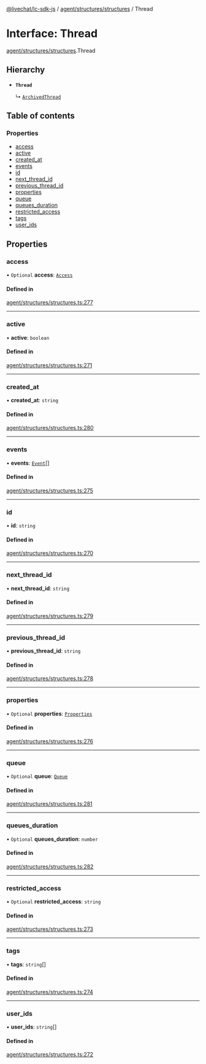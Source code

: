 [@livechat/lc-sdk-js](../README.md) / [agent/structures/structures](../modules/agent_structures_structures.md) / Thread

# Interface: Thread

[agent/structures/structures](../modules/agent_structures_structures.md).Thread

## Hierarchy

- **`Thread`**

  ↳ [`ArchivedThread`](agent_structures_structures.ArchivedThread.md)

## Table of contents

### Properties

- [access](agent_structures_structures.Thread.md#access)
- [active](agent_structures_structures.Thread.md#active)
- [created\_at](agent_structures_structures.Thread.md#created_at)
- [events](agent_structures_structures.Thread.md#events)
- [id](agent_structures_structures.Thread.md#id)
- [next\_thread\_id](agent_structures_structures.Thread.md#next_thread_id)
- [previous\_thread\_id](agent_structures_structures.Thread.md#previous_thread_id)
- [properties](agent_structures_structures.Thread.md#properties)
- [queue](agent_structures_structures.Thread.md#queue)
- [queues\_duration](agent_structures_structures.Thread.md#queues_duration)
- [restricted\_access](agent_structures_structures.Thread.md#restricted_access)
- [tags](agent_structures_structures.Thread.md#tags)
- [user\_ids](agent_structures_structures.Thread.md#user_ids)

## Properties

### access

• `Optional` **access**: [`Access`](agent_structures_structures.Access.md)

#### Defined in

[agent/structures/structures.ts:277](https://github.com/livechat/lc-sdk-js/blob/8462be9/src/agent/structures/structures.ts#L277)

___

### active

• **active**: `boolean`

#### Defined in

[agent/structures/structures.ts:271](https://github.com/livechat/lc-sdk-js/blob/8462be9/src/agent/structures/structures.ts#L271)

___

### created\_at

• **created\_at**: `string`

#### Defined in

[agent/structures/structures.ts:280](https://github.com/livechat/lc-sdk-js/blob/8462be9/src/agent/structures/structures.ts#L280)

___

### events

• **events**: [`Event`](../modules/agent_structures_events.md#event)[]

#### Defined in

[agent/structures/structures.ts:275](https://github.com/livechat/lc-sdk-js/blob/8462be9/src/agent/structures/structures.ts#L275)

___

### id

• **id**: `string`

#### Defined in

[agent/structures/structures.ts:270](https://github.com/livechat/lc-sdk-js/blob/8462be9/src/agent/structures/structures.ts#L270)

___

### next\_thread\_id

• **next\_thread\_id**: `string`

#### Defined in

[agent/structures/structures.ts:279](https://github.com/livechat/lc-sdk-js/blob/8462be9/src/agent/structures/structures.ts#L279)

___

### previous\_thread\_id

• **previous\_thread\_id**: `string`

#### Defined in

[agent/structures/structures.ts:278](https://github.com/livechat/lc-sdk-js/blob/8462be9/src/agent/structures/structures.ts#L278)

___

### properties

• `Optional` **properties**: [`Properties`](agent_structures_structures.Properties.md)

#### Defined in

[agent/structures/structures.ts:276](https://github.com/livechat/lc-sdk-js/blob/8462be9/src/agent/structures/structures.ts#L276)

___

### queue

• `Optional` **queue**: [`Queue`](agent_structures_structures.Queue.md)

#### Defined in

[agent/structures/structures.ts:281](https://github.com/livechat/lc-sdk-js/blob/8462be9/src/agent/structures/structures.ts#L281)

___

### queues\_duration

• `Optional` **queues\_duration**: `number`

#### Defined in

[agent/structures/structures.ts:282](https://github.com/livechat/lc-sdk-js/blob/8462be9/src/agent/structures/structures.ts#L282)

___

### restricted\_access

• `Optional` **restricted\_access**: `string`

#### Defined in

[agent/structures/structures.ts:273](https://github.com/livechat/lc-sdk-js/blob/8462be9/src/agent/structures/structures.ts#L273)

___

### tags

• **tags**: `string`[]

#### Defined in

[agent/structures/structures.ts:274](https://github.com/livechat/lc-sdk-js/blob/8462be9/src/agent/structures/structures.ts#L274)

___

### user\_ids

• **user\_ids**: `string`[]

#### Defined in

[agent/structures/structures.ts:272](https://github.com/livechat/lc-sdk-js/blob/8462be9/src/agent/structures/structures.ts#L272)
